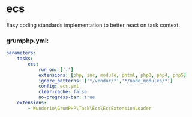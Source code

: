# ecs

Easy coding standards implementation to better react on task context.

### grumphp.yml:
````yml
parameters:
    tasks:
        ecs:
            run_on: ['.']
            extensions: [php, inc, module, phtml, php3, php4, php5]
            ignore_patterns: ['*/vendor/*','*/node_modules/*']
            config: ecs.yml
            clear-cache: false
            no-progress-bar: true
    extensions:
        - Wunderio\GrumPHP\Task\Ecs\EcsExtensionLoader
````
